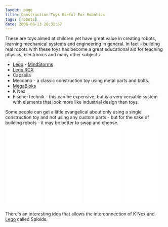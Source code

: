 ```yaml
---
layout: page
title: Construction Toys Useful For Robotics
tags: [robots]
date: 2006-06-13 20:31:57
---
```

These are toys aimed at children yet have great value in creating robots, learning mechanical systems and engineering in general. In
fact - building real robots with these toys has become a great educational aid
for teaching physics, electronics and many other subjects.

* [Lego](/wiki/lego.html "The best known construction toy") -
[MindStorms](/wiki/mindstorms.html "A Robotic construction toy system from Lego")
* [Lego RCX](/wiki/rcx.html "The Lego RCX")  
* Capsella  
* Meccano - a classic construction toy using metal parts and bolts.
* [MegaBloks](/wiki/megabloks.html "A Cheaper alternative to Lego")  
* K Nex  
* FischerTechnik - this can be expensive, but is a very versatile system with elements that look more like industrial design than toys.

Some people can get a little evangelical about only using a single construction
toy and not using any custom parts - but for the sake of building robots - it
may be better to swap and choose.

<iframe style="width:120px;height:240px;" marginwidth="0" marginheight="0" scrolling="no" frameborder="0" src="//ws-eu.amazon-adsystem.com/widgets/q?ServiceVersion=20070822&OneJS=1&Operation=GetAdHtml&MarketPlace=GB&source=ss&ref=as_ss_li_til&ad_type=product_link&tracking_id=orionrobots-21&language=en_GB&marketplace=amazon&region=GB&placement=B082WD5YV9&asins=B082WD5YV9&linkId=e48320af4cde8cb73fe50f39d4d7ef35&show_border=true&link_opens_in_new_window=true"></iframe>
<iframe style="width:120px;height:240px;" marginwidth="0" marginheight="0" scrolling="no" frameborder="0" src="//ws-eu.amazon-adsystem.com/widgets/q?ServiceVersion=20070822&OneJS=1&Operation=GetAdHtml&MarketPlace=GB&source=ss&ref=as_ss_li_til&ad_type=product_link&tracking_id=orionrobots-21&language=en_GB&marketplace=amazon&region=GB&placement=B07GTHTB15&asins=B07GTHTB15&linkId=6ce07344fc7447c4504a9a85206ef2db&show_border=true&link_opens_in_new_window=true"></iframe>
<iframe style="width:120px;height:240px;" marginwidth="0" marginheight="0" scrolling="no" frameborder="0" src="//ws-eu.amazon-adsystem.com/widgets/q?ServiceVersion=20070822&OneJS=1&Operation=GetAdHtml&MarketPlace=GB&source=ss&ref=as_ss_li_til&ad_type=product_link&tracking_id=orionrobots-21&language=en_GB&marketplace=amazon&region=GB&placement=B01B55C2KE&asins=B01B55C2KE&linkId=4bb019cb1f0dfb61a3ec06ea05c3b9e1&show_border=true&link_opens_in_new_window=true"></iframe>
<iframe style="width:120px;height:240px;" marginwidth="0" marginheight="0" scrolling="no" frameborder="0" src="//ws-eu.amazon-adsystem.com/widgets/q?ServiceVersion=20070822&OneJS=1&Operation=GetAdHtml&MarketPlace=GB&source=ss&ref=as_ss_li_til&ad_type=product_link&tracking_id=orionrobots-21&language=en_GB&marketplace=amazon&region=GB&placement=B004SWVRSU&asins=B004SWVRSU&linkId=6cd7c467620d6a607de84aba3b50d908&show_border=true&link_opens_in_new_window=true"></iframe>

There's an interesting idea that allows the interconnection
of K Nex and [Lego](/wiki/lego.html "The best known construction toy") called
Sploids.
